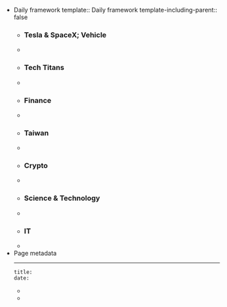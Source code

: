 - Daily framework
  template:: Daily framework
  template-including-parent:: false
	- ### Tesla & SpaceX; Vehicle
	-
	- ### Tech Titans
	-
	- ### Finance
	-
	- ### Taiwan
	-
	- ### Crypto
	-
	- ### Science & Technology
	-
	- ### IT
	-
- Page metadata
	- ---
	  title:
	  date:
	-
	-